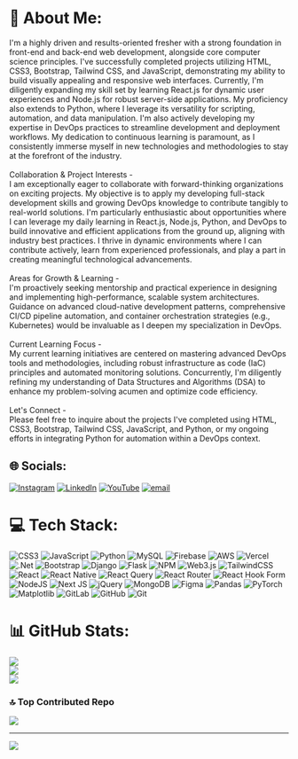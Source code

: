 # 💫 About Me:
I'm a highly driven and results-oriented fresher with a strong foundation in front-end and back-end web development, alongside core computer science principles. I've successfully completed projects utilizing HTML, CSS3, Bootstrap, Tailwind CSS, and JavaScript, demonstrating my ability to build visually appealing and responsive web interfaces. Currently, I'm diligently expanding my skill set by learning React.js for dynamic user experiences and Node.js for robust server-side applications. My proficiency also extends to Python, where I leverage its versatility for scripting, automation, and data manipulation. I'm also actively developing my expertise in DevOps practices to streamline development and deployment workflows. My dedication to continuous learning is paramount, as I consistently immerse myself in new technologies and methodologies to stay at the forefront of the industry.<br><br>Collaboration & Project Interests - <br>I am exceptionally eager to collaborate with forward-thinking organizations on exciting projects. My objective is to apply my developing full-stack development skills and growing DevOps knowledge to contribute tangibly to real-world solutions. I'm particularly enthusiastic about opportunities where I can leverage my daily learning in React.js, Node.js, Python, and DevOps to build innovative and efficient applications from the ground up, aligning with industry best practices. I thrive in dynamic environments where I can contribute actively, learn from experienced professionals, and play a part in creating meaningful technological advancements.<br><br>Areas for Growth & Learning - <br>I'm proactively seeking mentorship and practical experience in designing and implementing high-performance, scalable system architectures. Guidance on advanced cloud-native development patterns, comprehensive CI/CD pipeline automation, and container orchestration strategies (e.g., Kubernetes) would be invaluable as I deepen my specialization in DevOps.<br><br>Current Learning Focus - <br>My current learning initiatives are centered on mastering advanced DevOps tools and methodologies, including robust infrastructure as code (IaC) principles and automated monitoring solutions. Concurrently, I'm diligently refining my understanding of Data Structures and Algorithms (DSA) to enhance my problem-solving acumen and optimize code efficiency.<br><br>Let's Connect - <br>Please feel free to inquire about the projects I've completed using HTML, CSS3, Bootstrap, Tailwind CSS, JavaScript, and Python, or my ongoing efforts in integrating Python for automation within a DevOps context.


## 🌐 Socials:
[![Instagram](https://img.shields.io/badge/Instagram-%23E4405F.svg?logo=Instagram&logoColor=white)](https://instagram.com/https://www.instagram.com/rahulg.___/) [![LinkedIn](https://img.shields.io/badge/LinkedIn-%230077B5.svg?logo=linkedin&logoColor=white)](https://linkedin.com/in/www.linkedin.com/in/geekster-rahulg) [![YouTube](https://img.shields.io/badge/YouTube-%23FF0000.svg?logo=YouTube&logoColor=white)](https://youtube.com/@https://www.youtube.com/@Thegeekie.weber.) [![email](https://img.shields.io/badge/Email-D14836?logo=gmail&logoColor=white)](mailto:work.grahul@gmail.com) 

# 💻 Tech Stack:
![CSS3](https://img.shields.io/badge/css3-%231572B6.svg?style=plastic&logo=css3&logoColor=white) ![JavaScript](https://img.shields.io/badge/javascript-%23323330.svg?style=plastic&logo=javascript&logoColor=%23F7DF1E) ![Python](https://img.shields.io/badge/python-3670A0?style=plastic&logo=python&logoColor=ffdd54) ![MySQL](https://img.shields.io/badge/mysql-4479A1.svg?style=plastic&logo=mysql&logoColor=white) ![Firebase](https://img.shields.io/badge/firebase-%23039BE5.svg?style=plastic&logo=firebase) ![AWS](https://img.shields.io/badge/AWS-%23FF9900.svg?style=plastic&logo=amazon-aws&logoColor=white) ![Vercel](https://img.shields.io/badge/vercel-%23000000.svg?style=plastic&logo=vercel&logoColor=white) ![.Net](https://img.shields.io/badge/.NET-5C2D91?style=plastic&logo=.net&logoColor=white) ![Bootstrap](https://img.shields.io/badge/bootstrap-%238511FA.svg?style=plastic&logo=bootstrap&logoColor=white) ![Django](https://img.shields.io/badge/django-%23092E20.svg?style=plastic&logo=django&logoColor=white) ![Flask](https://img.shields.io/badge/flask-%23000.svg?style=plastic&logo=flask&logoColor=white) ![NPM](https://img.shields.io/badge/NPM-%23CB3837.svg?style=plastic&logo=npm&logoColor=white) ![Web3.js](https://img.shields.io/badge/web3.js-F16822?style=plastic&logo=web3.js&logoColor=white) ![TailwindCSS](https://img.shields.io/badge/tailwindcss-%2338B2AC.svg?style=plastic&logo=tailwind-css&logoColor=white) ![React](https://img.shields.io/badge/react-%2320232a.svg?style=plastic&logo=react&logoColor=%2361DAFB) ![React Native](https://img.shields.io/badge/react_native-%2320232a.svg?style=plastic&logo=react&logoColor=%2361DAFB) ![React Query](https://img.shields.io/badge/-React%20Query-FF4154?style=plastic&logo=react%20query&logoColor=white) ![React Router](https://img.shields.io/badge/React_Router-CA4245?style=plastic&logo=react-router&logoColor=white) ![React Hook Form](https://img.shields.io/badge/React%20Hook%20Form-%23EC5990.svg?style=plastic&logo=reacthookform&logoColor=white) ![NodeJS](https://img.shields.io/badge/node.js-6DA55F?style=plastic&logo=node.js&logoColor=white) ![Next JS](https://img.shields.io/badge/Next-black?style=plastic&logo=next.js&logoColor=white) ![jQuery](https://img.shields.io/badge/jquery-%230769AD.svg?style=plastic&logo=jquery&logoColor=white) ![MongoDB](https://img.shields.io/badge/MongoDB-%234ea94b.svg?style=plastic&logo=mongodb&logoColor=white) ![Figma](https://img.shields.io/badge/figma-%23F24E1E.svg?style=plastic&logo=figma&logoColor=white) ![Pandas](https://img.shields.io/badge/pandas-%23150458.svg?style=plastic&logo=pandas&logoColor=white) ![PyTorch](https://img.shields.io/badge/PyTorch-%23EE4C2C.svg?style=plastic&logo=PyTorch&logoColor=white) ![Matplotlib](https://img.shields.io/badge/Matplotlib-%23ffffff.svg?style=plastic&logo=Matplotlib&logoColor=black) ![GitLab](https://img.shields.io/badge/gitlab-%23181717.svg?style=plastic&logo=gitlab&logoColor=white) ![GitHub](https://img.shields.io/badge/github-%23121011.svg?style=plastic&logo=github&logoColor=white) ![Git](https://img.shields.io/badge/git-%23F05033.svg?style=plastic&logo=git&logoColor=white)
# 📊 GitHub Stats:
![](https://github-readme-stats.vercel.app/api?username=CodeSculpt-RG&theme=ambient_gradient&hide_border=true&include_all_commits=true&count_private=true)<br/>
![](https://nirzak-streak-stats.vercel.app/?user=CodeSculpt-RG&theme=ambient_gradient&hide_border=true)<br/>
![](https://github-readme-stats.vercel.app/api/top-langs/?username=CodeSculpt-RG&theme=ambient_gradient&hide_border=true&include_all_commits=true&count_private=true&layout=compact)

### 🔝 Top Contributed Repo
![](https://github-contributor-stats.vercel.app/api?username=CodeSculpt-RG&limit=5&theme=onedark&combine_all_yearly_contributions=true)

---
[![](https://visitcount.itsvg.in/api?id=CodeSculpt-RG&icon=9&color=0)](https://visitcount.itsvg.in)

<!-- Proudly created with GPRM ( https://gprm.itsvg.in ) -->
